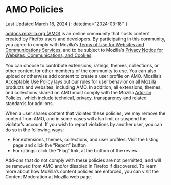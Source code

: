 # AMO Policies

Last Updated March 18, 2024
{: datetime="2024-03-18" }

[addons.mozilla.org (AMO)](https://addons.mozilla.org/) is an online community that hosts content created by Firefox users and developers. By participating in this community, you agree to comply with Mozilla’s [Terms of Use for Websites and Communications Services](https://www.mozilla.org/about/legal/terms/mozilla/), and to be subject to Mozilla’s [Privacy Notice for Websites, Communications, and Cookies](https://www.mozilla.org/privacy/websites/).

You can choose to contribute extensions, ratings, themes, collections, or other content for other members of the community to use. You can also upload or otherwise add content to create a user profile on AMO.  Mozilla’s [Acceptable Use Policy](https://www.mozilla.org/about/legal/acceptable-use/) lays out our rules for user behavior on all Mozilla products and websites, including AMO. In addition, all extensions, themes, and collections shared on AMO must comply with the Mozilla [Add-on Policies](https://extensionworkshop.com/documentation/publish/add-on-policies/), which include technical, privacy, transparency and related standards for add-ons.

When a user shares content that violates these policies, we may remove the content from AMO, and in some cases will also limit or suspend the violator’s account. If you wish to report violations by another user, you can do so in the following ways:

- For extensions, themes, collections, and user profiles: Visit the listing page and click the “Report” button
- For ratings: click the “Flag” link, at the bottom of the review

Add-ons that do not comply with these policies are not permitted, and will be removed from AMO and/or disabled in Firefox if discovered. To learn more about how Mozilla’s content policies are enforced, you can visit the Content Moderation at Mozilla web page.
